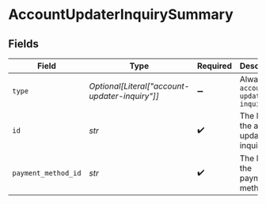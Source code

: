 # AccountUpdaterInquirySummary


## Fields

| Field                                          | Type                                           | Required                                       | Description                                    | Example                                        |
| ---------------------------------------------- | ---------------------------------------------- | ---------------------------------------------- | ---------------------------------------------- | ---------------------------------------------- |
| `type`                                         | *Optional[Literal["account-updater-inquiry"]]* | :heavy_minus_sign:                             | Always `account-updater-inquiry`               | account-updater-inquiry                        |
| `id`                                           | *str*                                          | :heavy_check_mark:                             | The ID for the account updater inquiry.        | aadb3ea8-5ad6-408b-8c3d-82da77c8d619           |
| `payment_method_id`                            | *str*                                          | :heavy_check_mark:                             | The ID of the payment method                   | ef9496d8-53a5-4aad-8ca2-00eb68334389           |